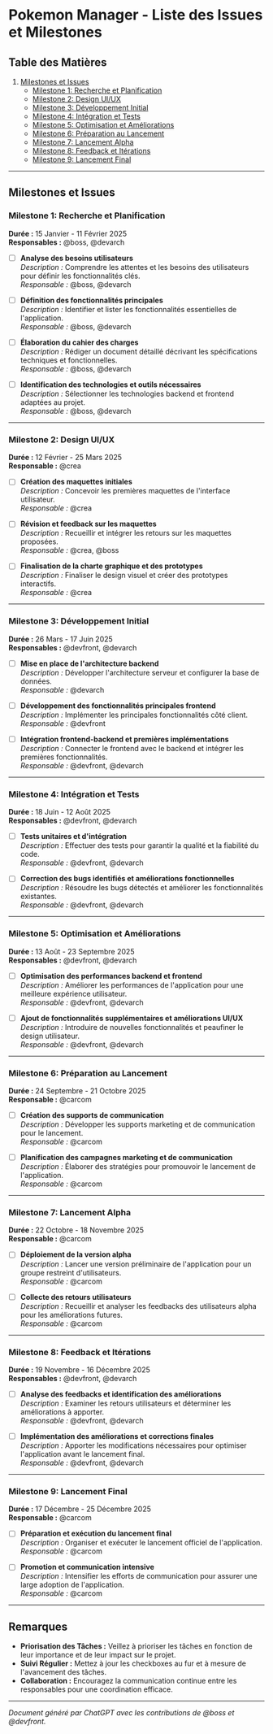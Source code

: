 # Pokemon Manager - Liste des Issues et Milestones

## Table des Matières

1. [Milestones et Issues](#milestones-et-issues)
    - [Milestone 1: Recherche et Planification](#milestone-1-recherche-et-planification)
    - [Milestone 2: Design UI/UX](#milestone-2-design-uiux)
    - [Milestone 3: Développement Initial](#milestone-3-développement-initial)
    - [Milestone 4: Intégration et Tests](#milestone-4-intégration-et-tests)
    - [Milestone 5: Optimisation et Améliorations](#milestone-5-optimisation-et-améliorations)
    - [Milestone 6: Préparation au Lancement](#milestone-6-préparation-au-lancement)
    - [Milestone 7: Lancement Alpha](#milestone-7-lancement-alpha)
    - [Milestone 8: Feedback et Itérations](#milestone-8-feedback-et-itérations)
    - [Milestone 9: Lancement Final](#milestone-9-lancement-final)

---

## Milestones et Issues

### Milestone 1: Recherche et Planification

**Durée :** 15 Janvier - 11 Février 2025  
**Responsables :** @boss, @devarch

- [ ] **Analyse des besoins utilisateurs**  
  *Description :* Comprendre les attentes et les besoins des utilisateurs pour définir les fonctionnalités clés.  
  *Responsable :* @boss, @devarch

- [ ] **Définition des fonctionnalités principales**  
  *Description :* Identifier et lister les fonctionnalités essentielles de l'application.  
  *Responsable :* @boss, @devarch

- [ ] **Élaboration du cahier des charges**  
  *Description :* Rédiger un document détaillé décrivant les spécifications techniques et fonctionnelles.  
  *Responsable :* @boss, @devarch

- [ ] **Identification des technologies et outils nécessaires**  
  *Description :* Sélectionner les technologies backend et frontend adaptées au projet.  
  *Responsable :* @boss, @devarch

---

### Milestone 2: Design UI/UX

**Durée :** 12 Février - 25 Mars 2025  
**Responsable :** @crea

- [ ] **Création des maquettes initiales**  
  *Description :* Concevoir les premières maquettes de l'interface utilisateur.  
  *Responsable :* @crea

- [ ] **Révision et feedback sur les maquettes**  
  *Description :* Recueillir et intégrer les retours sur les maquettes proposées.  
  *Responsable :* @crea, @boss

- [ ] **Finalisation de la charte graphique et des prototypes**  
  *Description :* Finaliser le design visuel et créer des prototypes interactifs.  
  *Responsable :* @crea

---

### Milestone 3: Développement Initial

**Durée :** 26 Mars - 17 Juin 2025  
**Responsables :** @devfront, @devarch

- [ ] **Mise en place de l'architecture backend**  
  *Description :* Développer l'architecture serveur et configurer la base de données.  
  *Responsable :* @devarch

- [ ] **Développement des fonctionnalités principales frontend**  
  *Description :* Implémenter les principales fonctionnalités côté client.  
  *Responsable :* @devfront

- [ ] **Intégration frontend-backend et premières implémentations**  
  *Description :* Connecter le frontend avec le backend et intégrer les premières fonctionnalités.  
  *Responsable :* @devfront, @devarch

---

### Milestone 4: Intégration et Tests

**Durée :** 18 Juin - 12 Août 2025  
**Responsables :** @devfront, @devarch

- [ ] **Tests unitaires et d'intégration**  
  *Description :* Effectuer des tests pour garantir la qualité et la fiabilité du code.  
  *Responsable :* @devfront, @devarch

- [ ] **Correction des bugs identifiés et améliorations fonctionnelles**  
  *Description :* Résoudre les bugs détectés et améliorer les fonctionnalités existantes.  
  *Responsable :* @devfront, @devarch

---

### Milestone 5: Optimisation et Améliorations

**Durée :** 13 Août - 23 Septembre 2025  
**Responsables :** @devfront, @devarch

- [ ] **Optimisation des performances backend et frontend**  
  *Description :* Améliorer les performances de l'application pour une meilleure expérience utilisateur.  
  *Responsable :* @devfront, @devarch

- [ ] **Ajout de fonctionnalités supplémentaires et améliorations UI/UX**  
  *Description :* Introduire de nouvelles fonctionnalités et peaufiner le design utilisateur.  
  *Responsable :* @devfront, @devarch

---

### Milestone 6: Préparation au Lancement

**Durée :** 24 Septembre - 21 Octobre 2025  
**Responsable :** @carcom

- [ ] **Création des supports de communication**  
  *Description :* Développer les supports marketing et de communication pour le lancement.  
  *Responsable :* @carcom

- [ ] **Planification des campagnes marketing et de communication**  
  *Description :* Élaborer des stratégies pour promouvoir le lancement de l'application.  
  *Responsable :* @carcom

---

### Milestone 7: Lancement Alpha

**Durée :** 22 Octobre - 18 Novembre 2025  
**Responsable :** @carcom

- [ ] **Déploiement de la version alpha**  
  *Description :* Lancer une version préliminaire de l'application pour un groupe restreint d'utilisateurs.  
  *Responsable :* @carcom

- [ ] **Collecte des retours utilisateurs**  
  *Description :* Recueillir et analyser les feedbacks des utilisateurs alpha pour les améliorations futures.  
  *Responsable :* @carcom

---

### Milestone 8: Feedback et Itérations

**Durée :** 19 Novembre - 16 Décembre 2025  
**Responsables :** @devfront, @devarch

- [ ] **Analyse des feedbacks et identification des améliorations**  
  *Description :* Examiner les retours utilisateurs et déterminer les améliorations à apporter.  
  *Responsable :* @devfront, @devarch

- [ ] **Implémentation des améliorations et corrections finales**  
  *Description :* Apporter les modifications nécessaires pour optimiser l'application avant le lancement final.  
  *Responsable :* @devfront, @devarch

---

### Milestone 9: Lancement Final

**Durée :** 17 Décembre - 25 Décembre 2025  
**Responsable :** @carcom

- [ ] **Préparation et exécution du lancement final**  
  *Description :* Organiser et exécuter le lancement officiel de l'application.  
  *Responsable :* @carcom

- [ ] **Promotion et communication intensive**  
  *Description :* Intensifier les efforts de communication pour assurer une large adoption de l'application.  
  *Responsable :* @carcom

---

## Remarques

- **Priorisation des Tâches :** Veillez à prioriser les tâches en fonction de leur importance et de leur impact sur le projet.
- **Suivi Régulier :** Mettez à jour les checkboxes au fur et à mesure de l'avancement des tâches.
- **Collaboration :** Encouragez la communication continue entre les responsables pour une coordination efficace.

---

*Document généré par ChatGPT avec les contributions de @boss et @devfront.*

